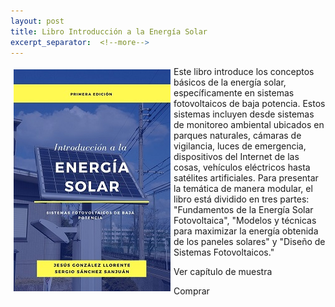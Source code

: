 ```yaml
---
layout: post
title: Libro Introducción a la Energía Solar
excerpt_separator:  <!--more-->
---
```



<p>
<img src="CaratulaLibroEsmall.jpg" alt="title" align="left" style="padding:5px"> Este libro introduce los conceptos básicos de la energía solar, específicamente en sistemas fotovoltaicos de baja potencia. Estos sistemas incluyen desde sistemas de monitoreo ambiental ubicados en parques naturales, cámaras de vigilancia, luces de emergencia, dispositivos del Internet de las cosas, vehículos eléctricos hasta satélites artificiales. Para presentar la temática de manera modular, el libro está dividido en tres partes: "Fundamentos de la Energía Solar Fotovoltaica", "Modelos y técnicas para maximizar la energía obtenida de los paneles solares" y "Diseño de Sistemas Fotovoltaicos."
</p>

Ver capítulo de muestra

Comprar
